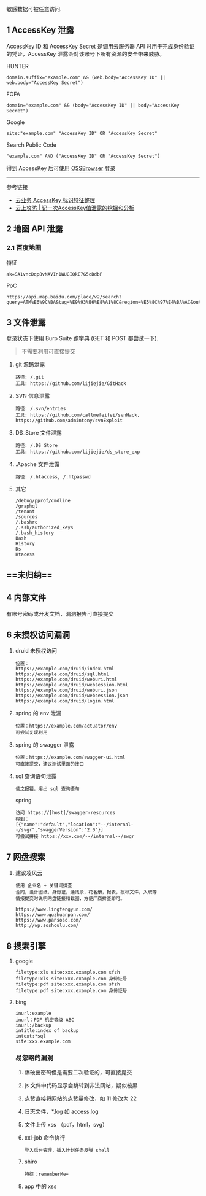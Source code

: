 敏感数据可被任意访问.

## 1 AccessKey 泄露

AccessKey ID 和 AccessKey Secret 是调用云服务器 API 时用于完成身份验证的凭证，AccessKey 泄露会对该账号下所有资源的安全带来威胁。

HUNTER

```
domain.suffix="example.com" && (web.body="AccessKey ID" || web.body="AccessKey Secret")
```

FOFA

```
domain="example.com" && (body="AccessKey ID" || body="AccessKey Secret")
```

Google

```
site:"example.com" "AccessKey ID" OR "AccessKey Secret"
```

Search Public Code

```
"example.com" AND ("AccessKey ID" OR "AccessKey Secret")
```

得到 AccessKey 后可使用 [OSSBrowser](https://help.aliyun.com/zh/oss/developer-reference/ossbrowser-2-0-overview?spm=a2c4g.11186623.help-menu-31815.d_3_4_3_0.29b73cca99hU99) 登录

---

参考链接

- [云业务 AccessKey 标识特征整理](https://wiki.teamssix.com/cloudservice/more/)
- [云上攻防 | 记一次AccessKey值泄露的挖掘和分析](https://rivers.chaitin.cn/blog/cqq5arp0lnec5jjugkqg)

## 2 地图 API 泄露

### 2.1 百度地图

特征

```
ak=SA1vncDqp8vNAVIn1WUGIQkE7G5cDdbP
```

PoC

```
https://api.map.baidu.com/place/v2/search?query=ATM%E6%9C%BA&tag=%E9%93%B6%E8%A1%8C&region=%E5%8C%97%E4%BA%AC&output=json&ak=SA1vncDqp8vNAVIn1WUGIQkE7G5cDdbP
```

## 3 文件泄露

登录状态下使用 Burp Suite 跑字典 (GET 和 POST 都尝试一下).

> 不需要利用可直接提交

1. git 源码泄露

   ```
   路径: /.git
   工具: https://github.com/lijiejie/GitHack
   ```

2. SVN 信息泄露

   ```
   路径: /.svn/entries
   工具: https://github.com/callmefeifei/svnHack, https://github.com/admintony/svnExploit
   ```

3. DS_Store 文件泄露

   ```
   路径: /.DS_Store
   工具: https://github.com/lijiejie/ds_store_exp
   ```

4. .Apache 文件泄露

   ```
   路径: /.htaccess, /.htpasswd
   ```

5. 其它

   ```
   /debug/pprof/cmdline
   /graphql
   /tenant
   /sources
   /.bashrc
   /.ssh/authorized_keys
   /.bash_history
   Bash
   History
   Ds
   Htacess
   ```

## ==未归纳==

## 4 内部文件

有账号密码或开发文档，漏洞报告可直接提交

## 6 未授权访问漏洞

1. druid 未授权访问

   ```
   位置：
   https://example.com/druid/index.html
   https://example.com/druid/sql.html
   https://example.com/druid/weburi.html
   https://example.com/druid/websession.html
   https://example.com/druid/weburi.json
   https://example.com/druid/websession.json
   https://example.com/druid/login.html
   ```

2. spring 的 env 泄漏

   ```
   位置：https://example.com/actuator/env
   可尝试复现利用
   ```

3. spring 的 swagger 泄露

   ```
   位置：https://example.com/swagger-ui.html
   可直接提交，建议测试里面的接口
   ```

4. sql 查询语句泄露

   ```
   使之报错，爆出 sql 查询语句
   ```
   
   spring
   
   ```
   访问 https://[host]/swagger-resources
   得到：
   [{"name":"default","location":"--/internal--/svgr","swaggerVersion":"2.0"}]
   可尝试拼接 https://xxx.com/--/internal--/swgr
   ```
   

## 7 网盘搜索

1. 建议凌风云

   ```
   使用 企业名 + 关键词排查
   合同，设计图纸，身份证，通讯录，花名册，报表，投标文件，入职等
   情报提交时说明网盘链接和截图，方便厂商排查即可。
   
   https://www.lingfengyun.com/
   https://www.quzhuanpan.com/
   https://www.pansoso.com/
   http://wp.soshoulu.com/
   ```

## 8 搜索引擎

1. google

   ```
   filetype:xls site:xxx.example.com sfzh
   filetype:xls site:xxx.example.com 身份证号
   filetype:pdf site:xxx.example.com sfzh
   filetype:pdf site:xxx.example.com 身份证号
   ```

2. bing

   ```
   inurl:example
   inurl：PDF 机密等级 ABC
   inurl:/backup
   intitle:index of backup
   intext:*sql
   site:xxx.example.com
   ```

   ### 易忽略的漏洞

   1. 爆破出密码但是需要二次验证的，可直接提交

   2. js 文件中代码显示会跳转到非法网站，疑似被黑 

   3. 点赞直接将网站的点赞量修改，如 11 修改为 22

   4. 日志文件，*.log 如 access.log

   5. 文件上传 xss （pdf，html，svg）

   6. xxl-job 命令执行

      ```
      登入后台管理，插入计划任务反弹 shell
      ```

   7. shiro

      ```
      特征：rememberMe=
      ```

   8. app 中的 xss
